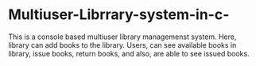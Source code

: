 # Multiuser-Librrary-system-in-c-
This is a console based multiuser library managemenst system. Here, library can add books to the library. Users, can see available books in library, issue books, return books, and also, are able to see issued books.
